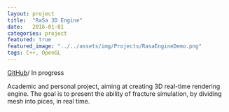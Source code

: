 ```yaml
---
layout: project
title:  "RaSa 3D Engine"
date:   2016-01-01 
categories: project
featured: true
featured_image: "../../assets/img/Projects/RasaEngineDemo.png"
tags: C++, OpenGL
---
```


[GitHub]:      https://github.com/QuiX23/RasaEngine

[GitHub][GitHub]/ In progress

Academic and personal project, aiming at creating 3D real-time rendering engine. 
The goal is to present the ability of fracture simulation, by dividing mesh into pices, in real time.